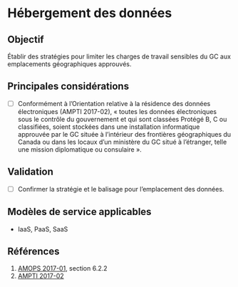 # Hébergement des données

## Objectif

Établir des stratégies pour limiter les charges de travail sensibles du GC aux emplacements géographiques approuvés.

## Principales considérations

* [ ] Conformément à l’Orientation relative à la résidence des données électroniques (AMPTI 2017-02), « toutes les données électroniques sous le contrôle du gouvernement et qui sont classées Protégé B, C ou classifiées, soient stockées dans une installation informatique approuvée par le GC située à l’intérieur des frontières géographiques du Canada ou dans les locaux d’un ministère du GC situé à l’étranger, telle une mission diplomatique ou consulaire ».

## Validation

* [ ] Confirmer la stratégie et le balisage pour l’emplacement des données.

## Modèles de service applicables

* IaaS, PaaS, SaaS

## Références

1. [AMOPS 2017-01](https://www.canada.ca/fr/gouvernement/systeme/gouvernement-numerique/innovations-gouvernementales-numeriques/services-informatique-nuage/orientation-utilisation-securisee-services-commerciaux-informatique-nuage-amops.html), section 6.2.2
2. [AMPTI 2017-02](https://www.canada.ca/fr/gouvernement/systeme/gouvernement-numerique/technologiques-modernes-nouveaux/orientation-relative-residence-donnees-electroniques.html)
